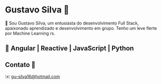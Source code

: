 # Gustavo Silva 🚀
👋 Sou Gustavo Silva, um entusiasta do desenvolvimento Full Stack, apaixonado aprendizado e desenvolvimento em grupo. Tenho um leve flerte por Machine Learning rs.

## 🔧 Angular | Reactive | JavaScript | Python

## Contato 📧
✉️ gu-silva16@hotmail.com

